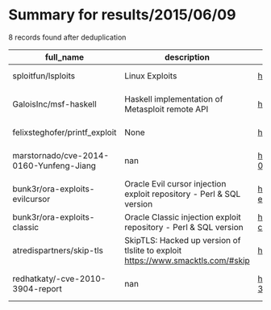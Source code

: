 
# Summary for results/2015/06/09
    
8 records found after deduplication

| full_name | description | html_url | matched_list | matched_count | pushed_at | size | stargazers_count | language | forks_count | vul_ids |
|-----------------------------------------|----------------------------------------------------------------------------------|------------------------------------------------------------|----------------------------------|-----------------|---------------------------|--------|--------------------|------------|---------------|-------------------|
| sploitfun/lsploits | Linux Exploits | https://github.com/sploitfun/lsploits | ['exploit'] | 1 | 2015-06-09 16:20:57+00:00 | 580 | 121 | C | 48 | [] |
| GaloisInc/msf-haskell | Haskell implementation of Metasploit remote API | https://github.com/GaloisInc/msf-haskell | ['metasploit module OR payload'] | 1 | 2015-06-09 22:30:27+00:00 | 387 | 18 | Haskell | 4 | [] |
| felixsteghofer/printf_exploit | None | https://github.com/felixsteghofer/printf_exploit | ['exploit'] | 1 | 2015-06-09 15:27:07+00:00 | 136 | 0 | Python | 0 | [] |
| marstornado/cve-2014-0160-Yunfeng-Jiang | nan | https://github.com/marstornado/cve-2014-0160-Yunfeng-Jiang | ['cve-2'] | 1 | 2015-06-09 04:14:11+00:00 | 1504 | 0 | Python | 1 | ['CVE-2014-0160'] |
| bunk3r/ora-exploits-evilcursor | Oracle Evil cursor injection exploit repository - Perl & SQL version | https://github.com/bunk3r/ora-exploits-evilcursor | ['exploit'] | 1 | 2015-06-09 17:49:11+00:00 | 164 | 7 | Perl | 8 | [] |
| bunk3r/ora-exploits-classic | Oracle Classic injection exploit repository - Perl & SQL version | https://github.com/bunk3r/ora-exploits-classic | ['exploit'] | 1 | 2015-06-09 17:46:31+00:00 | 168 | 9 | Perl | 3 | [] |
| atredispartners/skip-tls | SkipTLS: Hacked up version of tlslite to exploit https://www.smacktls.com/#skip | https://github.com/atredispartners/skip-tls | ['exploit'] | 1 | 2015-06-09 20:25:21+00:00 | 280 | 1 | Python | 0 | [] |
| redhatkaty/-cve-2010-3904-report | nan | https://github.com/redhatkaty/-cve-2010-3904-report | ['cve-2'] | 1 | 2015-06-09 22:45:58+00:00 | 244 | 0 | C | 0 | ['CVE-2010-3904'] |
